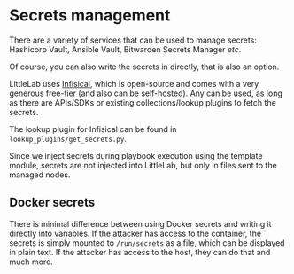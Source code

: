 # Secrets management

There are a variety of services that can be used to manage secrets: Hashicorp
Vault, Ansible Vault, Bitwarden Secrets Manager *etc*.

Of course, you can also write the secrets in directly, that is also an option.

LittleLab uses [Infisical](https://infisical.com/), which is open-source and
comes with a very generous free-tier (and also can be self-hosted). Any can be
used, as long as there are APIs/SDKs or existing collections/lookup plugins to
fetch the secrets.

The lookup plugin for Infisical can be found in `lookup_plugins/get_secrets.py`.

Since we inject secrets during playbook execution using the template module,
secrets are not injected into LittleLab, but only in files sent to the managed
nodes.

## Docker secrets

There is minimal difference between using Docker secrets and writing it
directly into variables. If the attacker has access to the container, the secrets
is simply mounted to `/run/secrets` as a file, which can be displayed in plain
text. If the attacker has access to the host, they can do that and much more.
